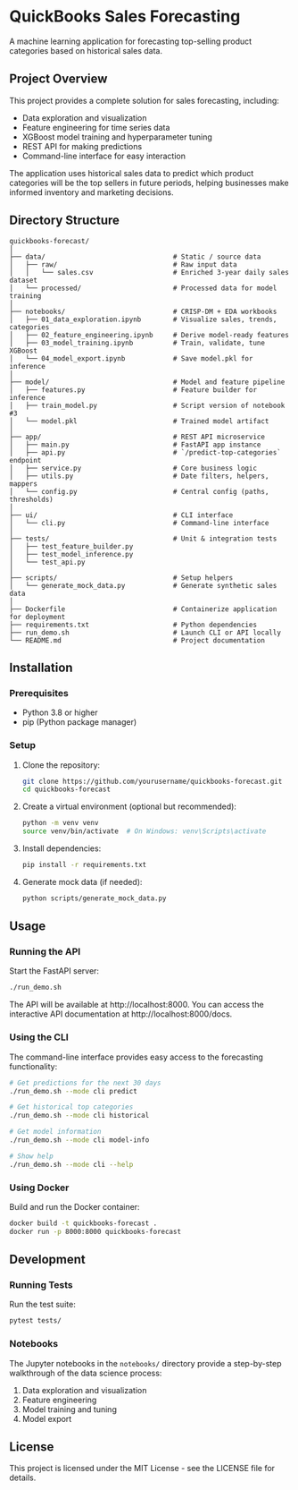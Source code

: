 # QuickBooks Sales Forecasting

A machine learning application for forecasting top-selling product categories based on historical sales data.

## Project Overview

This project provides a complete solution for sales forecasting, including:

- Data exploration and visualization
- Feature engineering for time series data
- XGBoost model training and hyperparameter tuning
- REST API for making predictions
- Command-line interface for easy interaction

The application uses historical sales data to predict which product categories will be the top sellers in future periods, helping businesses make informed inventory and marketing decisions.

## Directory Structure

```
quickbooks-forecast/
│
├── data/                                # Static / source data
│   ├── raw/                             # Raw input data
│   │   └── sales.csv                    # Enriched 3-year daily sales dataset
│   └── processed/                       # Processed data for model training
│
├── notebooks/                           # CRISP-DM + EDA workbooks
│   ├── 01_data_exploration.ipynb        # Visualize sales, trends, categories
│   ├── 02_feature_engineering.ipynb     # Derive model-ready features
│   ├── 03_model_training.ipynb          # Train, validate, tune XGBoost
│   └── 04_model_export.ipynb            # Save model.pkl for inference
│
├── model/                               # Model and feature pipeline
│   ├── features.py                      # Feature builder for inference
│   ├── train_model.py                   # Script version of notebook #3
│   └── model.pkl                        # Trained model artifact
│
├── app/                                 # REST API microservice
│   ├── main.py                          # FastAPI app instance
│   ├── api.py                           # `/predict-top-categories` endpoint
│   ├── service.py                       # Core business logic
│   ├── utils.py                         # Date filters, helpers, mappers
│   └── config.py                        # Central config (paths, thresholds)
│
├── ui/                                  # CLI interface
│   └── cli.py                           # Command-line interface
│
├── tests/                               # Unit & integration tests
│   ├── test_feature_builder.py
│   ├── test_model_inference.py
│   └── test_api.py
│
├── scripts/                             # Setup helpers
│   └── generate_mock_data.py            # Generate synthetic sales data
│
├── Dockerfile                           # Containerize application for deployment
├── requirements.txt                     # Python dependencies
├── run_demo.sh                          # Launch CLI or API locally
└── README.md                            # Project documentation
```

## Installation

### Prerequisites

- Python 3.8 or higher
- pip (Python package manager)

### Setup

1. Clone the repository:
   ```bash
   git clone https://github.com/yourusername/quickbooks-forecast.git
   cd quickbooks-forecast
   ```

2. Create a virtual environment (optional but recommended):
   ```bash
   python -m venv venv
   source venv/bin/activate  # On Windows: venv\Scripts\activate
   ```

3. Install dependencies:
   ```bash
   pip install -r requirements.txt
   ```

4. Generate mock data (if needed):
   ```bash
   python scripts/generate_mock_data.py
   ```

## Usage

### Running the API

Start the FastAPI server:

```bash
./run_demo.sh
```

The API will be available at http://localhost:8000. You can access the interactive API documentation at http://localhost:8000/docs.

### Using the CLI

The command-line interface provides easy access to the forecasting functionality:

```bash
# Get predictions for the next 30 days
./run_demo.sh --mode cli predict

# Get historical top categories
./run_demo.sh --mode cli historical

# Get model information
./run_demo.sh --mode cli model-info

# Show help
./run_demo.sh --mode cli --help
```

### Using Docker

Build and run the Docker container:

```bash
docker build -t quickbooks-forecast .
docker run -p 8000:8000 quickbooks-forecast
```

## Development

### Running Tests

Run the test suite:

```bash
pytest tests/
```

### Notebooks

The Jupyter notebooks in the `notebooks/` directory provide a step-by-step walkthrough of the data science process:

1. Data exploration and visualization
2. Feature engineering
3. Model training and tuning
4. Model export

## License

This project is licensed under the MIT License - see the LICENSE file for details.
